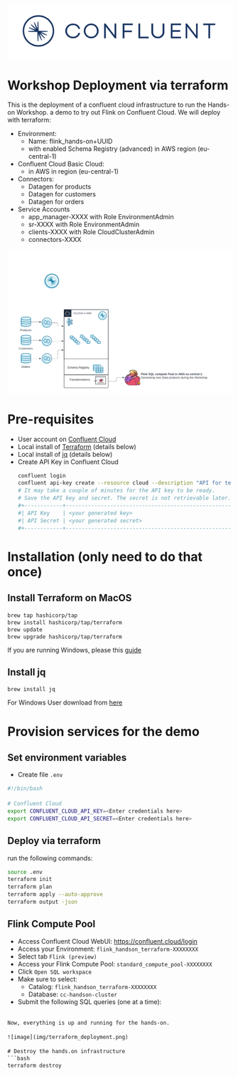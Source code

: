 ![image](img/confluent-logo-300-2.png)

# Workshop Deployment via terraform

This is the deployment of a confluent cloud infrastructure to run the Hands-on Workshop.
a demo to try out Flink on Confluent Cloud.
We will deploy with terraform:
 - Environment:
     - Name: flink_hands-on+UUID
     - with enabled Schema Registry (advanced) in AWS region (eu-central-1)
 - Confluent Cloud Basic Cloud:
    - in AWS in region (eu-central-1)
 - Connectors:
    - Datagen for products
    - Datagen for customers
    - Datagen for orders
 - Service Accounts
    - app_manager-XXXX with Role EnvironmentAdmin
    - sr-XXXX with Role EnvironmentAdmin
    - clients-XXXX with Role CloudClusterAdmin
    - connectors-XXXX

![image](img/deployment_diagram.png)

# Pre-requisites
- User account on [Confluent Cloud](https://www.confluent.io/confluent-cloud/tryfree)
- Local install of [Terraform](https://www.terraform.io) (details below)
- Local install of [jq](https://jqlang.github.io/jq/download) (details below)
- Create API Key in Confluent Cloud []()
    ```bash
    confluent login
    confluent api-key create --resource cloud --description "API for terraform"
    # It may take a couple of minutes for the API key to be ready.
    # Save the API key and secret. The secret is not retrievable later.
    #+------------+------------------------------------------------------------------+
    #| API Key    | <your generated key>                                             |
    #| API Secret | <your generated secret>                                          |
    #+------------+------------------------------------------------------------------+
    ``````

# Installation (only need to do that once)

## Install Terraform on MacOS
```
brew tap hashicorp/tap
brew install hashicorp/tap/terraform
brew update
brew upgrade hashicorp/tap/terraform
```
If you are running Windows, please this [guide](https://learn.microsoft.com/en-us/azure/developer/terraform/get-started-windows-bash?tabs=bash)

## Install jq
```
brew install jq
```
For Windows User download from [here](https://jqlang.github.io/jq/download/)

# Provision services for the demo

## Set environment variables
- Create file `.env`
```bash
#!/bin/bash

# Confluent Cloud
export CONFLUENT_CLOUD_API_KEY=<Enter credentials here>
export CONFLUENT_CLOUD_API_SECRET=<Enter credentials here>

```

## Deploy via terraform
run the following commands:
```Bash
source .env
terraform init
terraform plan
terraform apply --auto-approve
terraform output -json
```

## Flink Compute Pool
 - Access Confluent Cloud WebUI: https://confluent.cloud/login
 - Access your Environment: `flink_handson_terraform-XXXXXXXX`
 - Select tab `Flink (preview)`
 - Access your Flink Compute Pool: `standard_compute_pool-XXXXXXXX`
 - Click `Open SQL workspace`
 - Make sure to select:
   - Catalog: `flink_handson_terraform-XXXXXXXX`
   - Database: `cc-handson-cluster`
 - Submit the following SQL queries (one at a time):
```

Now, everything is up and running for the hands-on.

![image](img/terraform_deployment.png)

# Destroy the hands.on infrastructure
```bash
terraform destroy
``````